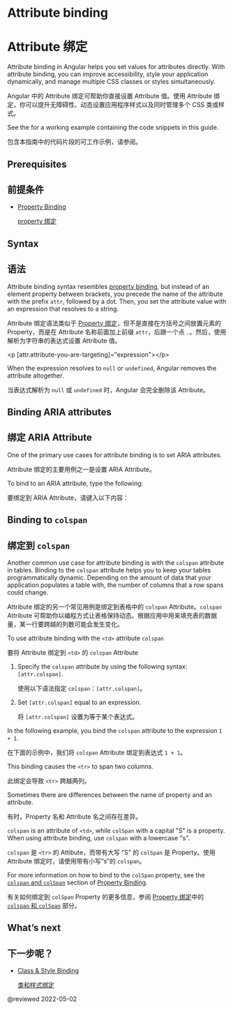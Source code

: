# Attribute binding

# Attribute 绑定

Attribute binding in Angular helps you set values for attributes directly.
With attribute binding, you can improve accessibility, style your application dynamically, and manage multiple CSS classes or styles simultaneously.

Angular 中的 Attribute 绑定可帮助你直接设置 Attribute 值。使用 Attribute 绑定，你可以提升无障碍性、动态设置应用程序样式以及同时管理多个 CSS 类或样式。

<div class="alert is-helpful">

See the <live-example></live-example> for a working example containing the code snippets in this guide.

包含本指南中的代码片段的可工作示例，请参阅<live-example></live-example>。

</div>

## Prerequisites

## 前提条件

* [Property Binding](guide/property-binding)

  [property 绑定](guide/property-binding)

## Syntax

## 语法

Attribute binding syntax resembles [property binding](guide/property-binding), but instead of an element property between brackets, you precede the name of the attribute with the prefix `attr`, followed by a dot.
Then, you set the attribute value with an expression that resolves to a string.

Attribute 绑定语法类似于 [Property 绑定](guide/property-binding)，但不是直接在方括号之间放置元素的 Property，而是在 Attribute 名称前面加上前缀 `attr`，后跟一个点 `.`。然后，使用解析为字符串的表达式设置 Attribute 值。

<code-example format="html" language="html">

&lt;p [attr.attribute-you-are-targeting]="expression"&gt;&lt;/p&gt;

</code-example>

<div class="alert is-helpful">

When the expression resolves to `null` or `undefined`, Angular removes the attribute altogether.

当表达式解析为 `null` 或 `undefined` 时，Angular 会完全删除该 Attribute。

</div>

## Binding ARIA attributes

## 绑定 ARIA Attribute

One of the primary use cases for attribute binding is to set ARIA attributes.

Attribute 绑定的主要用例之一是设置 ARIA Attribute。

To bind to an ARIA attribute, type the following:

要绑定到 ARIA Attribute，请键入以下内容：

<code-example header="src/app/app.component.html" path="attribute-binding/src/app/app.component.html" region="attrib-binding-aria"></code-example>

<a id="colspan"></a>

## Binding to `colspan`

## 绑定到 `colspan`

Another common use case for attribute binding is with the `colspan` attribute in tables.  Binding to the `colspan` attribute helps you to keep your tables programmatically dynamic.  Depending on the amount of data that your application populates a table with, the number of columns that a row spans could change.

Attribute 绑定的另一个常见用例是绑定到表格中的 `colspan` Attribute。`colspan` Attribute 可帮助你以编程方式让表格保持动态。根据应用中用来填充表的数据量，某一行要跨越的列数可能会发生变化。

To use attribute binding with the `<td>` attribute `colspan`

要将 Attribute 绑定到 `<td>` 的 `colspan` Attribute

1. Specify the `colspan` attribute by using the following syntax: `[attr.colspan]`.

   使用以下语法指定 `colspan`：`[attr.colspan]`。

1. Set `[attr.colspan]` equal to an expression.

   将 `[attr.colspan]` 设置为等于某个表达式。

In the following example, you bind the `colspan` attribute to the expression `1 + 1`.

在下面的示例中，我们将 `colspan` Attribute 绑定到表达式 `1 + 1`。

<code-example header="src/app/app.component.html" path="attribute-binding/src/app/app.component.html" region="colspan"></code-example>

This binding causes the `<tr>` to span two columns.

此绑定会导致 `<tr>` 跨越两列。

<div class="alert is-helpful">

Sometimes there are differences between the name of property and an attribute.

有时，Property 名和 Attribute 名之间存在差异。

`colspan` is an attribute of `<td>`, while `colSpan`  with a capital "S" is a property.
When using attribute binding, use `colspan` with a lowercase "s".

`colspan` 是 `<tr>` 的 Attibute，而带有大写 "S" 的 `colSpan` 是 Property。使用 Attribute 绑定时，请使用带有小写“s”的 `colspan`。

For more information on how to bind to the `colSpan` property, see the [`colspan` and `colSpan`](guide/property-binding#colspan) section of [Property Binding](guide/property-binding).

有关如何绑定到 `colSpan` Property 的更多信息，参阅 [Property 绑定](guide/property-binding)中的 [`colspan` 和 `colSpan`](guide/property-binding#colspan) 部分。

</div>

## What’s next

## 下一步呢？

* [Class & Style Binding](guide/class-binding)

  [类和样式绑定](guide/class-binding)

@reviewed 2022-05-02